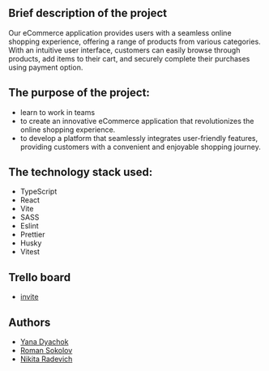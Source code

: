 ## Brief description of the project

Our eCommerce application provides users with a seamless online shopping experience, offering a range of products from various categories. With an intuitive user interface, customers can easily browse through products, add items to their cart, and securely complete their purchases using payment option.

## The purpose of the project:
- learn to work in teams
- to create an innovative eCommerce application that revolutionizes the online shopping experience.
- to develop a platform that seamlessly integrates user-friendly features, providing customers with a convenient and enjoyable shopping journey.

## The technology stack used:
   - TypeScript
   - React
   - Vite
   - SASS
   - Eslint
   - Prettier
   - Husky
   - Vitest


## Trello board

- [invite](https://trello.com/invite/b/voqlTYQ5/ATTI17477b878af29c3c4b41baec360a6c9eF4B103F3/final-task)


## Authors

- [Yana Dyachok](https://github.com/yana-dyachok)
- [Roman Sokolov](https://github.com/rs0048)
- [Nikita Radevich](https://github.com/lonelybush)